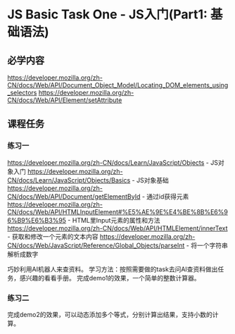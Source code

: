 # JS Basic Task One - JS入门(Part1: 基础语法)

## 必学内容
https://developer.mozilla.org/zh-CN/docs/Web/API/Document_Object_Model/Locating_DOM_elements_using_selectors 
https://developer.mozilla.org/zh-CN/docs/Web/API/Element/setAttribute
## 课程任务

### 练习一
https://developer.mozilla.org/zh-CN/docs/Learn/JavaScript/Objects - JS对象入门
https://developer.mozilla.org/zh-CN/docs/Learn/JavaScript/Objects/Basics - JS对象基础
https://developer.mozilla.org/zh-CN/docs/Web/API/Document/getElementById - 通过id获得元素
https://developer.mozilla.org/zh-CN/docs/Web/API/HTMLInputElement#%E5%AE%9E%E4%BE%8B%E6%96%B9%E6%B3%95 - HTML里Input元素的属性和方法
https://developer.mozilla.org/zh-CN/docs/Web/API/HTMLElement/innerText - 获取和修改一个元素的文本内容
https://developer.mozilla.org/zh-CN/docs/Web/JavaScript/Reference/Global_Objects/parseInt - 将一个字符串解析成数字

巧妙利用AI机器人来查资料。
学习方法：按照需要做的task去问AI查资料做出任务，感兴趣的看看手册。
完成demo1的效果，一个简单的整数计算器。

### 练习二
完成demo2的效果，可以动态添加多个等式，分别计算出结果，支持小数的计算。
